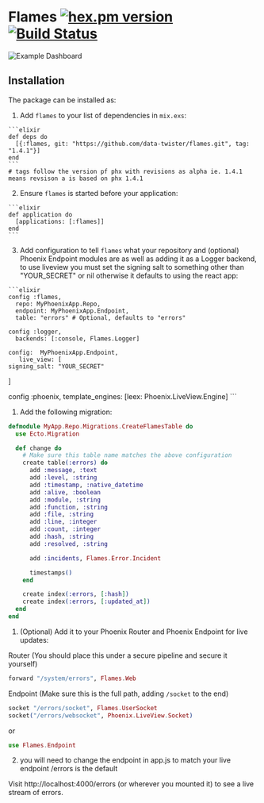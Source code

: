 # Flames [![hex.pm version](https://img.shields.io/hexpm/v/flames.svg)](https://hex.pm/packages/flames) [![Build Status](https://travis-ci.org/data-twister/flames.svg?branch=master)](https://travis-ci.org/data-twister/flames)

![Example Dashboard](example.png)

## Installation

The package can be installed as:

  1. Add `flames` to your list of dependencies in `mix.exs`:

    ```elixir
    def deps do
      [{:flames, git: "https://github.com/data-twister/flames.git", tag: "1.4.1"}]
    end
    ```
    # tags follow the version pf phx with revisions as alpha ie. 1.4.1 means revsison a is based on phx 1.4.1

  2. Ensure `flames` is started before your application:

    ```elixir
    def application do
      [applications: [:flames]]
    end
    ```

  3. Add configuration to tell `flames` what your repository and (optional) Phoenix Endpoint modules are as well as adding it as a Logger backend, to use liveview you must set the signing salt to something other than "YOUR_SECRET" or nil otherwise it defaults to using the react app:

    ```elixir
    config :flames,
      repo: MyPhoenixApp.Repo,
      endpoint: MyPhoenixApp.Endpoint,
      table: "errors" # Optional, defaults to "errors"

    config :logger,
      backends: [:console, Flames.Logger]

    config:  MyPhoenixApp.Endpoint,
       live_view: [
    signing_salt: "YOUR_SECRET"
  ]

  config :phoenix,
  template_engines: [leex: Phoenix.LiveView.Engine]
    ```

  1. Add the following migration:

  ```elixir
  defmodule MyApp.Repo.Migrations.CreateFlamesTable do
    use Ecto.Migration

    def change do
      # Make sure this table name matches the above configuration
      create table(:errors) do
        add :message, :text
        add :level, :string
        add :timestamp, :native_datetime 
        add :alive, :boolean
        add :module, :string
        add :function, :string
        add :file, :string
        add :line, :integer
        add :count, :integer
        add :hash, :string
        add :resolved, :string

        add :incidents, Flames.Error.Incident

        timestamps()
      end

      create index(:errors, [:hash])
      create index(:errors, [:updated_at])
    end
  end
  ```

  1. (Optional) Add it to your Phoenix Router and Phoenix Endpoint for live updates:

  Router (You should place this under a secure pipeline and secure it yourself)
  ```elixir
  forward "/system/errors", Flames.Web
  ```

  Endpoint (Make sure this is the full path, adding `/socket` to the end)
  ```elixir
  socket "/errors/socket", Flames.UserSocket
  socket("/errors/websocket", Phoenix.LiveView.Socket)
  ```
or
  ```elixir
 use Flames.Endpoint
  ```

  2. you will need to change the endpoint in app.js to match your live endpoint /errors is the default

  Visit http://localhost:4000/errors (or wherever you mounted it) to see a live stream of errors.
